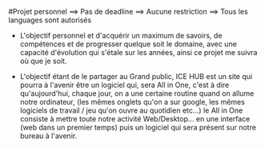 #Projet personnel
==> Pas de deadline
==> Aucune restriction
==> Tous les languages sont autorisés

- L'objectif personnel et d'acquérir un maximum de savoirs, de compétences et de progresser quelque soit le domaine,
  avec une capacité d'évolution qui s'étale sur les années, ainsi ce projet me suivra où que je soit.
  
 - L'objectif étant de le partager au Grand public, ICE HUB est un site qui pourra à l'avenir être un logiciel qui,
  sera All in One, c'est à dire qu'aujourd'hui, chaque jour, on a une certaine routine quand on allume notre ordinateur,
  (les mêmes onglets qu'on a sur google, les mêmes logiciels de travail / jeu qu'on ouvre au quotidien etc...) le 
  All in One consiste à mettre toute notre activité Web/Desktop... en une interface (web dans un premier temps) puis un
  logiciel qui sera présent sur notre bureau à l'avenir.
